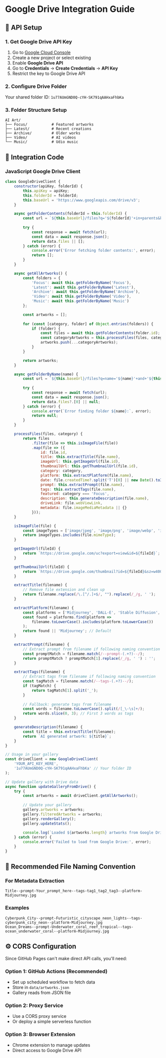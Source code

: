 # Google Drive Integration Guide

## 🔑 API Setup

### 1. Get Google Drive API Key
1. Go to [Google Cloud Console](https://console.cloud.google.com/)
2. Create a new project or select existing
3. Enable **Google Drive API**
4. Go to **Credentials** → **Create Credentials** → **API Key**
5. Restrict the key to Google Drive API

### 2. Configure Drive Folder
Your shared folder ID: `1u77AUmGND0Q-cYH-SK791qAAHxaFhbKa`

### 3. Folder Structure Setup
```
AI Art/
├── Focus/           # Featured artworks
├── Latest/          # Recent creations  
├── Archive/         # Older works
├── Video/           # AI videos
└── Music/           # Udio music
```

## 📝 Integration Code

### JavaScript Google Drive Client
```javascript
class GoogleDriveClient {
    constructor(apiKey, folderId) {
        this.apiKey = apiKey;
        this.folderId = folderId;
        this.baseUrl = 'https://www.googleapis.com/drive/v3';
    }

    async getFolderContents(folderId = this.folderId) {
        const url = `${this.baseUrl}/files?q='${folderId}'+in+parents&key=${this.apiKey}&fields=files(id,name,mimeType,parents,createdTime,imageMediaMetadata,webViewLink,webContentLink)`;
        
        try {
            const response = await fetch(url);
            const data = await response.json();
            return data.files || [];
        } catch (error) {
            console.error('Error fetching folder contents:', error);
            return [];
        }
    }

    async getAllArtworks() {
        const folders = {
            'Focus': await this.getFolderByName('Focus'),
            'Latest': await this.getFolderByName('Latest'), 
            'Archive': await this.getFolderByName('Archive'),
            'Video': await this.getFolderByName('Video'),
            'Music': await this.getFolderByName('Music')
        };

        const artworks = [];
        
        for (const [category, folder] of Object.entries(folders)) {
            if (folder) {
                const files = await this.getFolderContents(folder.id);
                const categoryArtworks = this.processFiles(files, category);
                artworks.push(...categoryArtworks);
            }
        }

        return artworks;
    }

    async getFolderByName(name) {
        const url = `${this.baseUrl}/files?q=name='${name}'+and+'${this.folderId}'+in+parents&key=${this.apiKey}`;
        
        try {
            const response = await fetch(url);
            const data = await response.json();
            return data.files?.[0] || null;
        } catch (error) {
            console.error(`Error finding folder ${name}:`, error);
            return null;
        }
    }

    processFiles(files, category) {
        return files
            .filter(file => this.isImageFile(file))
            .map(file => ({
                id: file.id,
                title: this.extractTitle(file.name),
                imageUrl: this.getImageUrl(file.id),
                thumbnailUrl: this.getThumbnailUrl(file.id),
                category: category,
                platform: this.extractPlatform(file.name),
                date: file.createdTime?.split('T')[0] || new Date().toISOString().split('T')[0],
                prompt: this.extractPrompt(file.name),
                tags: this.extractTags(file.name),
                featured: category === 'Focus',
                description: this.generateDescription(file.name),
                driveLink: file.webViewLink,
                metadata: file.imageMediaMetadata || {}
            }));
    }

    isImageFile(file) {
        const imageTypes = ['image/jpeg', 'image/png', 'image/webp', 'image/gif'];
        return imageTypes.includes(file.mimeType);
    }

    getImageUrl(fileId) {
        return `https://drive.google.com/uc?export=view&id=${fileId}`;
    }

    getThumbnailUrl(fileId) {
        return `https://drive.google.com/thumbnail?id=${fileId}&sz=w400`;
    }

    extractTitle(filename) {
        // Remove file extension and clean up
        return filename.replace(/\.[^/.]+$/, "").replace(/_/g, ' ');
    }

    extractPlatform(filename) {
        const platforms = ['Midjourney', 'DALL-E', 'Stable Diffusion', 'Udio'];
        const found = platforms.find(platform => 
            filename.toLowerCase().includes(platform.toLowerCase())
        );
        return found || 'Midjourney'; // Default
    }

    extractPrompt(filename) {
        // Extract prompt from filename if following naming convention
        const promptMatch = filename.match(/--prompt-(.+?)--/);
        return promptMatch ? promptMatch[1].replace(/_/g, ' ') : '';
    }

    extractTags(filename) {
        // Extract tags from filename if following naming convention
        const tagMatch = filename.match(/--tags-(.+?)--/);
        if (tagMatch) {
            return tagMatch[1].split('_');
        }
        
        // Fallback: generate tags from filename
        const words = filename.toLowerCase().split(/[_\-\s]+/);
        return words.slice(0, 3); // First 3 words as tags
    }

    generateDescription(filename) {
        const title = this.extractTitle(filename);
        return `AI generated artwork: ${title}`;
    }
}

// Usage in your gallery
const driveClient = new GoogleDriveClient(
    'YOUR_API_KEY_HERE',
    '1u77AUmGND0Q-cYH-SK791qAAHxaFhbKa' // Your folder ID
);

// Update gallery with Drive data
async function updateGalleryFromDrive() {
    try {
        const artworks = await driveClient.getAllArtworks();
        
        // Update your gallery
        gallery.artworks = artworks;
        gallery.filteredArtworks = artworks;
        gallery.renderGallery();
        gallery.updateStats();
        
        console.log(`Loaded ${artworks.length} artworks from Google Drive`);
    } catch (error) {
        console.error('Failed to load from Google Drive:', error);
    }
}
```

## 🔄 Recommended File Naming Convention

### For Metadata Extraction
```
Title--prompt-Your_prompt_here--tags-tag1_tag2_tag3--platform-Midjourney.jpg
```

### Examples
```
Cyberpunk_City--prompt-Futuristic_cityscape_neon_lights--tags-cyberpunk_city_neon--platform-Midjourney.jpg
Ocean_Dreams--prompt-Underwater_coral_reef_tropical--tags-ocean_underwater_coral--platform-Midjourney.jpg
```

## ⚙️ CORS Configuration
Since GitHub Pages can't make direct API calls, you'll need:

### Option 1: GitHub Actions (Recommended)
- Set up scheduled workflow to fetch data
- Store in `data/artworks.json`
- Gallery reads from JSON file

### Option 2: Proxy Service
- Use a CORS proxy service
- Or deploy a simple serverless function

### Option 3: Browser Extension
- Chrome extension to manage updates
- Direct access to Google Drive API